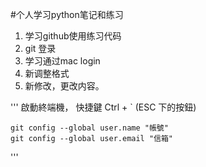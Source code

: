 #个人学习python笔记和练习

1. 学习github使用练习代码
2. git 登录
3. 学习通过mac login 
4. 新调整格式
5. 新修改，更改内容。


'''
啟動終端機，
   快捷鍵 Ctrl + ` (ESC 下的按鈕)

    git config --global user.name "帳號"
    git config --global user.email "信箱"

'''